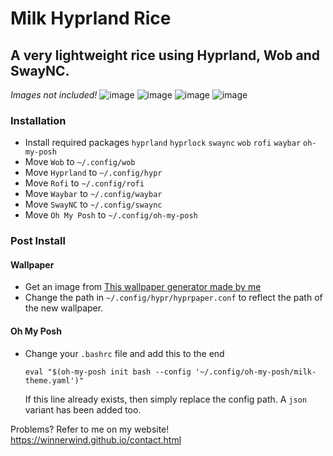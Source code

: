 # Milk Hyprland Rice
## A very lightweight rice using Hyprland, Wob and SwayNC.
*Images not included!*
![image](https://github.com/user-attachments/assets/f840ba2d-ff7e-44de-9ce3-a099fe621974)
![image](https://github.com/user-attachments/assets/a418a941-b6ab-4445-a0c5-dc89fe4ac9f5)
![image](https://github.com/user-attachments/assets/b751d296-ca02-4f49-9dc0-1889c3457db6)
![image](https://github.com/user-attachments/assets/3e3d178d-c08e-4733-9891-2d20f2d93f54)

### Installation
- Install required packages `hyprland` `hyprlock` `swaync` `wob` `rofi` `waybar` `oh-my-posh`
- Move `Wob` to `~/.config/wob`
- Move `Hyprland` to `~/.config/hypr`
- Move `Rofi` to `~/.config/rofi`
- Move `Waybar` to `~/.config/waybar`
- Move `SwayNC` to `~/.config/swaync`
- Move `Oh My Posh` to `~/.config/oh-my-posh`
  
### Post Install
#### Wallpaper
- Get an image from [This wallpaper generator made by me](https://winnerwind.itch.io/mobmwg)
- Change the path in `~/.config/hypr/hyprpaper.conf` to reflect the path of the new wallpaper.
#### Oh My Posh
- Change your `.bashrc` file and add this to the end
  ```
  eval "$(oh-my-posh init bash --config '~/.config/oh-my-posh/milk-theme.yaml')"
  ```
  If this line already exists, then simply replace the config path. A `json` variant has been added too.

Problems? Refer to me on my website!
https://winnerwind.github.io/contact.html
